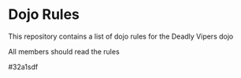Dojo Rules
==========

This repository contains a list of dojo rules for the Deadly Vipers dojo

All members should read the rules

#32a1sdf
